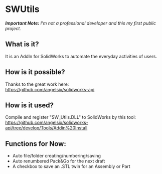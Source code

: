 # SWUtils
***Important Note:** I'm not a professional developer and this my first public project.*
## What is it?
It is an AddIn for SolidWorks to automate the everyday activities of users.

## How is it possible?
Thanks to the great work here:  
https://github.com/angelsix/solidworks-api

## How is it used?
Compile and register "SW_Utils.DLL" to SolidWorks by this tool:  
https://github.com/angelsix/solidworks-api/tree/develop/Tools/Addin%20Install

## Functions for Now:
- Auto file/folder creating/numbering/saving  
- Auto renumbered Pack&Go for the next draft  
- A checkbox to save an .STL twin for an Assembly or Part  



